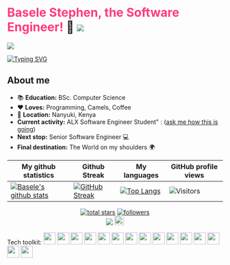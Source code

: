 # <span style="color: rgb(271,58,124)">Basele Stephen, the Software Engineer!</span> :raising_hand:  [![](https://img.shields.io/badge/linkedin-%230077B5.svg?style=for-the-badge&logo=linkedin)](https://www.linkedin.com/in/basele-stephen/)


![](https://komarev.com/ghpvc/?username=Basele&label=Visitor+Count&color=0000FF&style=plastic)

 [![Typing SVG](https://readme-typing-svg.herokuapp.com?color=0000FF&size=35&height=50&lines=Software+Engineer;Camel+Herder;Poet;Social+Democrat)](https://git.io/typing-svg)

## About me
* :books: **Education:** BSc. Computer Science
* :heart: **Loves:** Programming, Camels, Coffee
* :pushpin: **Location:** Nanyuki, Kenya
* **Current activity:** ALX Software Engineer Student"  : (<a href="mailto:gbasele@gmail.com?subject=How's ALX SE going?&body=Hi, I came across your Github page and was so intrigued by your bio that I had to ask how theALX SE is going on :)">ask me how this is going</a>)
* **Next stop:** Senior Software Engineer :computer:
* **Final destination:** The World on my shoulders :earth_africa:


|My github statistics|Github Streak|My languages|GitHub profile views|
|-|-|-|-|
|[![Basele's github stats](https://github-readme-stats.vercel.app/api?username=Basele&show_icons=true&theme=tokyonight&hide_title=true)](https://github.com/Basele)|[![GitHub Streak](https://streak-stats.demolab.com/?user=Basele&theme=ads-juicy-fresh)](https://git.io/streak-stats)|[![Top Langs](https://github-readme-stats.vercel.app/api/top-langs/?username=Basele&show_icons=true&theme=dark&layout=compact&hide_title=true)](https://github.com/Basele)|![Visitors](https://profile-counter.glitch.me/%7BBasele%7D/count.svg)|


<p align="center">
  <a href="https://github.com/Basele?tab=repositories&sort=stargazers">
    <img alt="total stars" title="Total stars on GitHub" src="https://custom-icon-badges.herokuapp.com/github/stars/Basele?color=55960c&style=for-the-badge&labelColor=488207&logo=star" /></a>
  <a href="https://github.com/Basele?tab=followers">
    <img alt="followers" title="Follow me on Github" src="https://custom-icon-badges.herokuapp.com/github/followers/Basele?color=236ad3&labelColor=1155ba&style=for-the-badge&logo=person-add&label=Follow&logoColor=white" /></a>
<!--  <a href="https://github.com/Basele/simple-counter">
    <img alt="GitHub profile views" title="GitHub profile views" src="https://simple-counter.infinityfreeapp.com/" /></a> -->  <br>
 <a href="https://ko-fi.com/basele"> <img src="https://img.shields.io/badge/Coffee-Buy%20me%20a%20coffee-brightgreen?style=for-the-badge&logo=Ko-fi" /></a> <img src="https://media.giphy.com/media/27UtynCENEhLgiAmik/giphy.gif" width="22" height="22">
 </p>





Tech toolkit: <img style="height: 2em; width: 2em" src="https://cdn.jsdelivr.net/gh/devicons/devicon/icons/bash/bash-original.svg"/> <img style="height: 2em; width: 2em" src="https://cdn.jsdelivr.net/gh/devicons/devicon/icons/c/c-original.svg" /> <img style="height: 2em; width: 2em" src="https://cdn.jsdelivr.net/gh/devicons/devicon/icons/git/git-original.svg" /> <img style="height: 2em; width: 2em" src="https://cdn.jsdelivr.net/gh/devicons/devicon/icons/html5/html5-original.svg" /> <img style="height: 2em; width: 2em" src="https://cdn.jsdelivr.net/gh/devicons/devicon/icons/css3/css3-original.svg" /> <img style="height: 2em; width: 2em" src="https://cdn.jsdelivr.net/gh/devicons/devicon/icons/javascript/javascript-original.svg" /> <img style="height: 2em; width: 2em" src="https://cdn.jsdelivr.net/gh/devicons/devicon/icons/jupyter/jupyter-original-wordmark.svg" /> <img style="height: 2em; width: 2em" src="https://cdn.jsdelivr.net/gh/devicons/devicon/icons/mysql/mysql-original-wordmark.svg" /> <img style="height: 2em; width: 2em" src="https://cdn.jsdelivr.net/gh/devicons/devicon/icons/numpy/numpy-original-wordmark.svg" /> <img style="height: 2em; width: 2em" src="https://cdn.jsdelivr.net/gh/devicons/devicon/icons/pandas/pandas-original-wordmark.svg" /> <img style="height: 2em; width: 2em" src="https://cdn.jsdelivr.net/gh/devicons/devicon/icons/php/php-original.svg" /> <img style="height: 2em; width: 2em" src="https://cdn.jsdelivr.net/gh/devicons/devicon/icons/python/python-original-wordmark.svg" /> <img style="height: 2em; width: 2em" src="https://cdn.jsdelivr.net/gh/devicons/devicon/icons/r/r-original.svg" /> <img style="height: 2em; width: 2em" src="https://cdn.jsdelivr.net/gh/devicons/devicon/icons/react/react-original.svg" /> <img style="height: 2em; width: 2em" src="https://cdn.jsdelivr.net/gh/devicons/devicon/icons/vim/vim-original.svg" />

